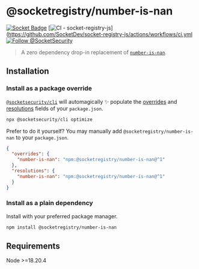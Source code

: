 # @socketregistry/number-is-nan

[![Socket Badge](https://socket.dev/api/badge/npm/package/@socketregistry/number-is-nan)](https://socket.dev/npm/package/@socketregistry/number-is-nan)
[![CI - socket-registry-js](https://github.com/SocketDev/socket-registry-js/actions/workflows/ci.yml/badge.svg)](https://github.com/SocketDev/socket-registry-js/actions/workflows/ci.yml
[![Follow @SocketSecurity](https://img.shields.io/twitter/follow/SocketSecurity?style=social)](https://twitter.com/SocketSecurity)

> A zero dependency drop-in replacement of
> [`number-is-nan`](https://www.npmjs.com/package/number-is-nan).

## Installation

### Install as a package override

[`@socketsecurity/cli`](https://www.npmjs.com/package/@socketsecurity/cli) will
automagically :sparkles: populate the
[overrides](https://docs.npmjs.com/cli/v9/configuring-npm/package-json#overrides)
and [resolutions](https://yarnpkg.com/configuration/manifest#resolutions) fields
of your `package.json`.

```sh
npx @socketsecurity/cli optimize
```

Prefer to do it yourself? You may manually add `@socketregistry/number-is-nan`
to your `package.json`.

```json
{
  "overrides": {
    "number-is-nan": "npm:@socketregistry/number-is-nan@^1"
  },
  "resolutions": {
    "number-is-nan": "npm:@socketregistry/number-is-nan@^1"
  }
}
```

### Install as a plain dependency

Install with your preferred package manager.

```sh
npm install @socketregistry/number-is-nan
```

## Requirements

Node &gt;=18.20.4
